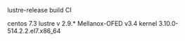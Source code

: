 lustre-release build CI

centos 7.3
lustre v 2.9.*
Mellanox-OFED v3.4 
kernel 3.10.0-514.2.2.el7.x86_64 
